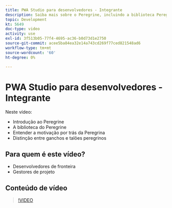 ```yaml
---
title: PWA Studio para desenvolvedores - Integrante
description: Saiba mais sobre o Peregrine, incluindo a biblioteca Peregrine. Entender a motivação por trás de Peregrine ​ as diferenças entre os ganchos e os talões peregrinos.
topic: Development
kt: 5649
doc-type: video
activity: use
exl-id: 3f513b05-77f4-4695-ac36-b0d73d1e2750
source-git-commit: acee5ba84ea32e14a743cd269f77ced821548ad6
workflow-type: tm+mt
source-wordcount: '60'
ht-degree: 0%

---
```


# PWA Studio para desenvolvedores - Integrante

Neste vídeo:

- Introdução ao Peregrine
- A biblioteca do Peregrine
- Entender a motivação por trás da Peregrina
- Distinção entre ganchos e talões peregrinos

## Para quem é este vídeo?

- Desenvolvedores de fronteira
- Gestores de projeto

## Conteúdo de vídeo

>[!VIDEO](https://video.tv.adobe.com/v/35720?quality=12&learn=on)
